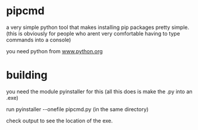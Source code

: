 # pipcmd
a very simple python tool that makes installing pip packages pretty simple. (this is obviously for people who arent very comfortable having to type commands into a console)


you need python from www.python.org

# building
you need the module pyinstaller for this (all this does is make the .py into an .exe)


run pyinstaller --onefile pipcmd.py (in the same directory)



check output to see the location of the exe.

